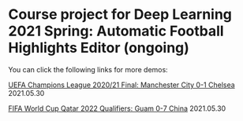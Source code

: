 # Course project for Deep Learning 2021 Spring: Automatic Football Highlights Editor (ongoing)

You can click the following links for more demos:

[UEFA Champions League 2020/21 Final: Manchester City 0-1 Chelsea](https://cloud.tsinghua.edu.cn/d/188b7378997f453aa152/files/?p=%2FUEFA_Champions_League_final.mp4) 2021.05.30

[FIFA World Cup Qatar 2022 Qualifiers: Guam 0-7 China](https://cloud.tsinghua.edu.cn/d/188b7378997f453aa152/files/?p=%2FGuam_vs_China_2021-05-30.mp4) 2021.05.30

